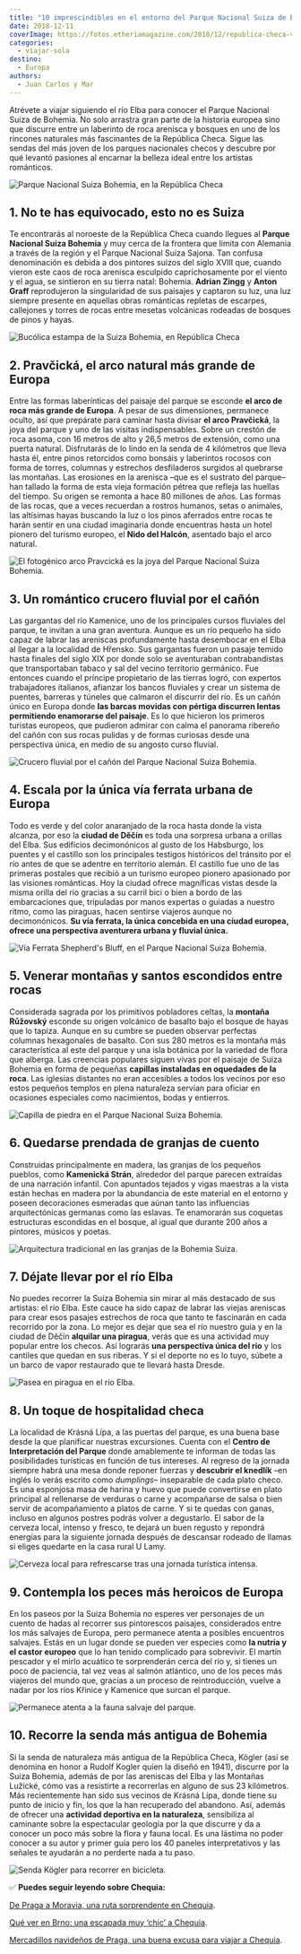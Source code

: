 ```yaml
---
title: "10 imprescindibles en el entorno del Parque Nacional Suiza de Bohemia"
date: 2018-12-11
coverImage: https://fotos.etheriamagazine.com/2018/12/republica-checa-viajes-mujeres-etheria-1.jpg
categories: 
  - viajar-sola
destino: 
  - Europa
authors: 
  - Juan Carlos y Mar
---
```


Atrévete a viajar siguiendo el río Elba para conocer el Parque Nacional Suiza de 
Bohemia. No solo arrastra gran parte de la historia europea sino que discurre entre un 
laberinto de roca arenisca y bosques en uno de los rincones naturales más fascinantes de 
la República Checa. Sigue las sendas del más joven de los parques nacionales checos y 
descubre por qué levantó pasiones al encarnar la belleza ideal entre los artistas 
románticos. 

![Parque Nacional Suiza Bohemia, en la República Checa](https://fotos.etheriamagazine.com/2018/12/republica-checa-viajes-mujeres-etheria.jpg "Uno de los rincones sorprendentes del Parque Nacional Suiza Bohemia (Rep. Checa).")

## 1\. No te has equivocado, esto no es Suiza

Te encontrarás al noroeste de la República Checa cuando llegues al **Parque Nacional 
Suiza Bohemia** y muy cerca de la frontera que limita con Alemania a través de la región 
y el Parque Nacional Suiza Sajona. Tan confusa denominación es debida a dos pintores 
suizos del siglo XVIII que, cuando vieron este caos de roca arenisca esculpido 
caprichosamente por el viento y el agua, se sintieron en su tierra natal: Bohemia. 
**Adrian Zingg** y **Anton Graff** reprodujeron la singularidad de sus paisajes y 
captaron su luz, una luz siempre presente en aquellas obras románticas repletas de 
escarpes, callejones y torres de rocas entre mesetas volcánicas rodeadas de bosques de 
pinos y hayas. 

![Bucólica estampa de la Suiza Bohemia, en República Checa](https://fotos.etheriamagazine.com/2018/12/republica-checa-viajes-mujeres-etheria-1.jpg "Bucólica estampa de la Suiza Bohemia (República Checa).")

## 2\. Pravčická, el arco natural más grande de Europa

Entre las formas laberínticas del paisaje del parque se esconde **el arco de roca más 
grande de Europa**. A pesar de sus dimensiones, permanece oculto, así que prepárate para 
caminar hasta divisar **el arco Pravčická**, la joya del parque y uno de las visitas 
indispensables. Sobre un crestón de roca asoma, con 16 metros de alto y 26,5 metros de 
extensión, como una puerta natural. Disfrutarás de lo lindo en la senda de 4 kilómetros 
que lleva hasta él, entre pinos retorcidos como bonsáis y laberintos rocosos con forma 
de torres, columnas y estrechos desfiladeros surgidos al quebrarse las montañas. Las 
erosiones en la arenisca –que es el sustrato del parque– han tallado la forma de esta 
vieja formación pétrea que refleja las huellas del tiempo. Su origen se remonta a hace 
80 millones de años. Las formas de las rocas, que a veces recuerdan a rostros humanos, 
setas o animales, las altísimas hayas buscando la luz o los pinos aferrados entre rocas 
te harán sentir en una ciudad imaginaria donde encuentras hasta un hotel pionero del 
turismo europeo, el **Nido del Halcón**, asentado bajo el arco natural. 

![El fotogénico arco Pravcická es la joya del Parque Nacional Suiza Bohemia.](https://fotos.etheriamagazine.com/2018/12/republica-checa-arco-Pravcicka-etheria-magazine.jpg "El fotogénico arco Pravcická es la joya del Parque Nacional Suiza Bohemia.")

## 3\. Un romántico crucero fluvial por el cañón

Las gargantas del río Kamenice, uno de los principales cursos fluviales del parque, te 
invitan a una gran aventura. Aunque es un río pequeño ha sido capaz de labrar las 
areniscas profundamente hasta desembocar en el Elba al llegar a la localidad de Hřensko. 
Sus gargantas fueron un pasaje temido hasta finales del siglo XIX por donde solo se 
aventuraban contrabandistas que transportaban tabaco y sal del vecino territorio 
germánico. Fue entonces cuando el príncipe propietario de las tierras logró, con 
expertos trabajadores italianos, afianzar los bancos fluviales y crear un sistema de 
puentes, barreras y túneles que calmaron el discurrir del río. Es un cañón único en 
Europa donde **las barcas movidas con pértiga discurren lentas permitiendo enamorarse 
del paisaje**. Es lo que hicieron los primeros turistas europeos, que pudieron admirar 
con calma el panorama ribereño del cañón con sus rocas pulidas y de formas curiosas 
desde una perspectiva única, en medio de su angosto curso fluvial. 

![Crucero fluvial por el cañón del Parque Nacional Suiza Bohemia.](https://fotos.etheriamagazine.com/2018/12/crucero-fluvial-cañon-republica-checa.jpg "Crucero fluvial por el cañón del Parque Nacional Suiza Bohemia.")

## 4\. Escala por la única vía ferrata urbana de Europa

Todo es verde y del color anaranjado de la roca hasta donde la vista alcanza, por eso la 
**ciudad de Děčín** es toda una sorpresa urbana a orillas del Elba. Sus edificios 
decimonónicos al gusto de los Habsburgo, los puentes y el castillo son los principales 
testigos históricos del tránsito por el río antes de que se adentre en territorio 
alemán. El castillo fue uno de las primeras postales que recibió a un turismo europeo 
pionero apasionado por las visiones románticas. Hoy la ciudad ofrece magníficas vistas 
desde la misma orilla del río gracias a su carril bici o bien a bordo de las 
embarcaciones que, tripuladas por manos expertas o guiadas a nuestro ritmo, como las 
piraguas, hacen sentirse viajeros aunque no decimonónicos. **Su vía ferrata, la única 
concebida en una ciudad europea, ofrece una perspectiva aventurera urbana y fluvial 
única.** 

![Vía Ferrata Shepherd's Bluff, en el Parque Nacional Suiza Bohemia.](https://fotos.etheriamagazine.com/2018/12/escalada-via-ferrata-rep-checa.jpg "Vía Ferrata Shepherd's Bluff, en el Parque Nacional Suiza Bohemia.")

## 5\. Venerar montañas y santos escondidos entre rocas

Considerada sagrada por los primitivos pobladores celtas, la **montaña Růžovský** 
esconde su origen volcánico de basalto bajo el bosque de hayas que lo tapiza. Aunque en 
su cumbre se pueden observar perfectas columnas hexagonales de basalto. Con sus 280 
metros es la montaña más característica al este del parque y una isla botánica por la 
variedad de flora que alberga. Las creencias populares siguen vivas por el paisaje de 
Suiza Bohemia en forma de pequeñas **capillas instaladas en oquedades de la roca**. Las 
iglesias distantes no eran accesibles a todos los vecinos por eso estos pequeños templos 
en plena naturaleza servían para oficiar en ocasiones especiales como nacimientos, bodas 
y entierros. 

![Capilla de piedra en el Parque Nacional Suiza Bohemia.](https://fotos.etheriamagazine.com/2018/12/viaje-mujeres-bohemia-suiza-rep-checa.jpg "Capilla de piedra en el Parque Nacional Suiza Bohemia.")

## 6\. Quedarse prendada de granjas de cuento

Construidas principalmente en madera, las granjas de los pequeños pueblos, como 
**Kamenická Strán**, alrededor del parque parecen extraídas de una narración infantil. 
Con apuntados tejados y vigas maestras a la vista están hechas en madera por la 
abundancia de este material en el entorno y poseen decoraciones esmeradas que aúnan 
tanto las influencias arquitectónicas germanas como las eslavas. Te enamorarán sus 
coquetas estructuras escondidas en el bosque, al igual que durante 200 años a pintores, 
músicos y poetas. 

![Arquitectura tradicional en las granjas de la Bohemia Suiza.](https://fotos.etheriamagazine.com/2018/12/granjas-cuento-bohemia-suiza.jpg "Arquitectura tradicional en las granjas de la Bohemia Suiza.")

## 7\. Déjate llevar por el río Elba

No puedes recorrer la Suiza Bohemia sin mirar al más destacado de sus artistas: el río 
Elba. Este cauce ha sido capaz de labrar las viejas areniscas para crear esos pasajes 
estrechos de roca que tanto te fascinarán en cada recorrido por la zona. Lo mejor es 
dejar que sea el río nuestro guía y en la ciudad de Děčín **alquilar una piragua**, 
verás que es una actividad muy popular entre los checos. Así lograrás **una perspectiva 
única del río** y los cantiles que quedan en sus riberas. Y si el deporte no es lo tuyo, 
súbete a un barco de vapor restaurado que te llevará hasta Dresde. 

![Pasea en piragua en el río Elba.](https://fotos.etheriamagazine.com/2018/12/rio-elba-rep-checa.jpg "Pasea en piragua en el río Elba.")

## 8\. Un toque de hospitalidad checa

La localidad de Krásná Lípa, a las puertas del parque, es una buena base desde la que 
planificar nuestras excursiones. Cuenta con el **Centro de Interpretación del Parque** 
donde amablemente te informan de todas las posibilidades turísticas en función de tus 
intereses. Al regreso de la jornada siempre habrá una mesa donde reponer fuerzas y 
**descubrir el knedlík** –en inglés lo verás escrito como _dumplings_– inseparable de 
cada plato checo. Es una esponjosa masa de harina y huevo que puede convertirse en plato 
principal al rellenarse de verduras o carne y acompañarse de salsa o bien servir de 
acompañamiento a platos de carne. Y si te quedas con ganas, incluso en algunos postres 
podrás volver a degustarlo. El sabor de la cerveza local, intenso y fresco, te dejará un 
buen regusto y repondrá energías para la siguiente jornada después de descansar rodeado 
de llamas si eliges quedarte en la casa rural U Lamy. 

![Cerveza local para refrescarse tras una jornada turística intensa.](https://fotos.etheriamagazine.com/2018/12/cerveza-republica-checa.jpg "Cerveza local para refrescarse tras una jornada turística intensa.")

## 9\. Contempla los peces más heroicos de Europa

En los paseos por la Suiza Bohemia no esperes ver personajes de un cuento de hadas al 
recorrer sus pintorescos paisajes, considerados entre los más salvajes de Europa, pero 
permanece atenta a posibles encuentros salvajes. Estás en un lugar donde se pueden ver 
especies como **la nutria y el castor europeo** que lo han tenido complicado para 
sobrevivir. El martín pescador y el mirlo acuático te sorprenderán cerca del río y, si 
tienes un poco de paciencia, tal vez veas al salmón atlántico, uno de los peces más 
viajeros del mundo que, gracias a un proceso de reintroducción, vuelve a nadar por los 
ríos Křinice y Kamenice que surcan el parque. 

![Permanece atenta a la fauna salvaje del parque.](https://fotos.etheriamagazine.com/2018/12/peces-parque-nacional-suiza.jpg "Permanece atenta a la fauna salvaje del parque.")

## 10\. Recorre la senda más antigua de Bohemia

Si la senda de naturaleza más antigua de la República Checa, Kögler (así se denomina en 
honor a Rudolf Kogler quien la diseñó en 1941), discurre por la Suiza Bohemia, además de 
por las areniscas del Elba y las Montañas Lužické, cómo vas a resistirte a recorrerlas 
en alguno de sus 23 kilómetros. Más recientemente han sido sus vecinos de Krásná Lípa, 
donde tiene su punto de inicio y fin, los que la han recuperado del abandono. Así, 
además de ofrecer una **actividad deportiva en la naturaleza**, sensibiliza al caminante 
sobre la espectacular geología por la que discurre y da a conocer un poco más sobre la 
flora y fauna local. Es una lástima no poder conocer a su autor y primer guía pero los 
40 paneles interpretativos y las señales te ayudarán a no perderte nada a tu paso. 

![Senda Kögler para recorrer en bicicleta.](https://fotos.etheriamagazine.com/2018/12/Kogler-senda-bicicleta-rep-checa.jpg "Senda Kögler para recorrer en bicicleta.")

✅ **Puedes seguir leyendo sobre Chequia:** 

[De Praga a Moravia, una ruta sorprendente en 
Chequia](https://etheriamagazine.com/2023/08/25/ruta-chequia-de-olomouc-a-ostrava/). 

[Qué ver en Brno: una escapada muy ‘chic’ a 
Chequia](https://etheriamagazine.com/2022/08/26/que-ver-brno-chequia/). 

[Mercadillos navideños de Praga, una buena excusa para viajar a 
Chequia](https://etheriamagazine.com/2021/11/10/mercadillos-navidenos-de-praga/).
